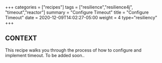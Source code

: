 +++
categories = ["recipes"]
tags = ["resilience","resilience4j", "timeout","reactor"]
summary = "Configure Timeout"
title = "Configure Timeout"
date = 2020-12-09T14:02:27-05:00
weight = 4
type="resiliency"
+++

## CONTEXT
This recipe walks you through the process of how to configure and implement
timeout.
To be added soon..
